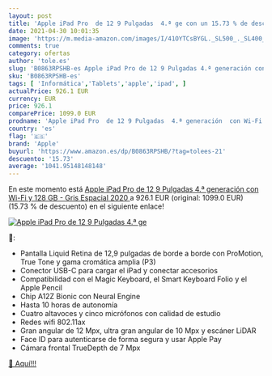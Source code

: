 ```yaml
---
layout: post
title: 'Apple iPad Pro  de 12 9 Pulgadas  4.ª ge con un 15.73 % de descuento'
date: 2021-04-30 10:01:35
image: 'https://m.media-amazon.com/images/I/41OYTCsBYGL._SL500_._SL400_.jpg'
comments: true
category: ofertas
author: 'tole.es'
slug: 'B0863RPSHB-es Apple iPad Pro de 12 9 Pulgadas 4.ª generación con Wi-Fi y...'
sku: 'B0863RPSHB-es'
tags: [ 'Informática','Tablets','apple','ipad', ]
actualPrice: 926.1 EUR
currency: EUR
price: 926.1
comparePrice: 1099.0 EUR
prodname: 'Apple iPad Pro  de 12 9 Pulgadas  4.ª generación  con Wi-Fi y 128 GB  - Gris Espacial  2020 '
country: 'es'
flag: '🇪🇸'
brand: 'Apple'
buyurl: 'https://www.amazon.es/dp/B0863RPSHB/?tag=tolees-21'
descuento: '15.73'
average: '1041.95148148148'
---
```


En este momento está [Apple iPad Pro  de 12 9 Pulgadas  4.ª generación  con Wi-Fi y 128 GB  - Gris Espacial  2020 ](https://www.amazon.es/dp/B0863RPSHB/?tag=tolees-21) a 926.1 EUR (original: 1099.0 EUR) (15.73 %  de descuento) en el siguiente enlace!

[![Apple iPad Pro  de 12 9 Pulgadas  4.ª ge](https://m.media-amazon.com/images/I/41OYTCsBYGL._SL500_._SL400_.jpg)](https://www.amazon.es/dp/B0863RPSHB/?tag=tolees-21)

🔎:

- Pantalla Liquid Retina de 12,9 pulgadas de borde a borde con ProMotion, True Tone y gama cromática amplia (P3)
- Conector USB-C para cargar el iPad y conectar accesorios
- Compatibilidad con el Magic Keyboard, el Smart Keyboard Folio y el Apple Pencil
- Chip A12Z Bionic con Neural Engine
- Hasta 10 horas de autonomía
- Cuatro altavoces y cinco micrófonos con calidad de estudio
- Redes wifi 802.11ax
- Gran angular de 12 Mpx, ultra gran angular de 10 Mpx y escáner LiDAR
- Face ID para autenticarse de forma segura y usar Apple Pay
- Cámara frontal TrueDepth de 7 Mpx

[🛒 Aquí!!!](https://www.amazon.es/dp/B0863RPSHB/?tag=tolees-21)
